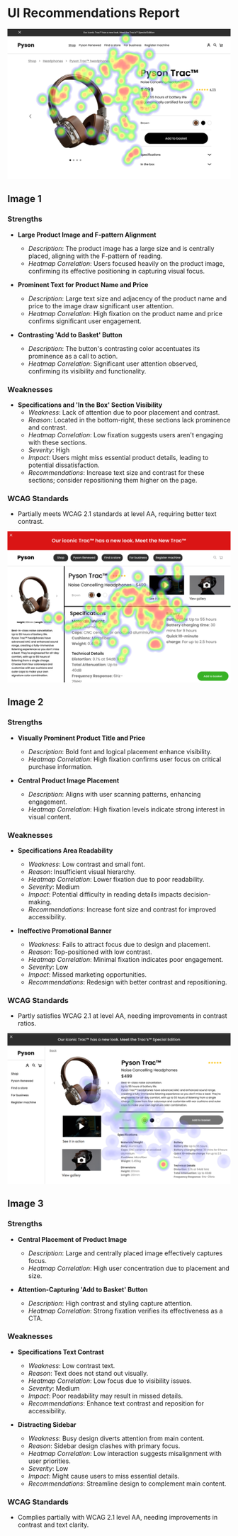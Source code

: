 # UI Recommendations Report

![Image 1](heatmaps/p5-1.png)
## Image 1

### Strengths
- **Large Product Image and F-pattern Alignment**
  - *Description*: The product image has a large size and is centrally placed, aligning with the F-pattern of reading.
  - *Heatmap Correlation*: Users focused heavily on the product image, confirming its effective positioning in capturing visual focus.

- **Prominent Text for Product Name and Price**
  - *Description*: Large text size and adjacency of the product name and price to the image draw significant user attention.
  - *Heatmap Correlation*: High fixation on the product name and price confirms significant user engagement.

- **Contrasting 'Add to Basket' Button**
  - *Description*: The button's contrasting color accentuates its prominence as a call to action.
  - *Heatmap Correlation*: Significant user attention observed, confirming its visibility and functionality.

### Weaknesses
- **Specifications and 'In the Box' Section Visibility**
  - *Weakness*: Lack of attention due to poor placement and contrast.
  - *Reason*: Located in the bottom-right, these sections lack prominence and contrast.
  - *Heatmap Correlation*: Low fixation suggests users aren't engaging with these sections.
  - *Severity*: High
  - *Impact*: Users might miss essential product details, leading to potential dissatisfaction.
  - *Recommendations*: Increase text size and contrast for these sections; consider repositioning them higher on the page.

### WCAG Standards
- Partially meets WCAG 2.1 standards at level AA, requiring better text contrast.

![Image 2](heatmaps/p5-2.png)

## Image 2

### Strengths
- **Visually Prominent Product Title and Price**
  - *Description*: Bold font and logical placement enhance visibility.
  - *Heatmap Correlation*: High fixation confirms user focus on critical purchase information.

- **Central Product Image Placement**
  - *Description*: Aligns with user scanning patterns, enhancing engagement.
  - *Heatmap Correlation*: High fixation levels indicate strong interest in visual content.

### Weaknesses
- **Specifications Area Readability**
  - *Weakness*: Low contrast and small font.
  - *Reason*: Insufficient visual hierarchy.
  - *Heatmap Correlation*: Lower fixation due to poor readability.
  - *Severity*: Medium
  - *Impact*: Potential difficulty in reading details impacts decision-making.
  - *Recommendations*: Increase font size and contrast for improved accessibility.

- **Ineffective Promotional Banner**
  - *Weakness*: Fails to attract focus due to design and placement.
  - *Reason*: Top-positioned with low contrast.
  - *Heatmap Correlation*: Minimal fixation indicates poor engagement.
  - *Severity*: Low
  - *Impact*: Missed marketing opportunities.
  - *Recommendations*: Redesign with better contrast and repositioning.

### WCAG Standards
- Partly satisfies WCAG 2.1 at level AA, needing improvements in contrast ratios.

![Image 3](heatmaps/p5-3.png)

## Image 3

### Strengths
- **Central Placement of Product Image**
  - *Description*: Large and centrally placed image effectively captures focus.
  - *Heatmap Correlation*: High user concentration due to placement and size.

- **Attention-Capturing 'Add to Basket' Button**
  - *Description*: High contrast and styling capture attention.
  - *Heatmap Correlation*: Strong fixation verifies its effectiveness as a CTA.

### Weaknesses
- **Specifications Text Contrast**
  - *Weakness*: Low contrast text.
  - *Reason*: Text does not stand out visually.
  - *Heatmap Correlation*: Low focus due to visibility issues.
  - *Severity*: Medium
  - *Impact*: Poor readability may result in missed details.
  - *Recommendations*: Enhance text contrast and reposition for accessibility.

- **Distracting Sidebar**
  - *Weakness*: Busy design diverts attention from main content.
  - *Reason*: Sidebar design clashes with primary focus.
  - *Heatmap Correlation*: Low interaction suggests misalignment with user priorities.
  - *Severity*: Low
  - *Impact*: Might cause users to miss essential details.
  - *Recommendations*: Streamline design to complement main content.

### WCAG Standards
- Complies partially with WCAG 2.1 level AA, needing improvements in contrast and text clarity.




